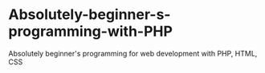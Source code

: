 # Absolutely-beginner-s-programming-with-PHP
Absolutely beginner's programming for web development with PHP, HTML, CSS
